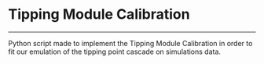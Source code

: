 # Tipping Module Calibration

---

Python script made to implement the Tipping Module Calibration in order to fit our emulation of the tipping point cascade on simulations data.
